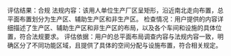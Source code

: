 评估结果：合规
法规内容：该用人单位生产厂区呈矩形，沿近南北走向布置，总平面布置划分为生产区、辅助生产区和非生产区。
检查情况：用户提供的内容详细描述了生产区、辅助生产区和非生产区的布局，以及各个车间和设施的具体位置，符合法规要求。
评估依据：用户的总平面布局调查内容与法规内容一致，明确区分了不同功能区域，且提供了具体的空间分配与设施布置，符合相关规定。